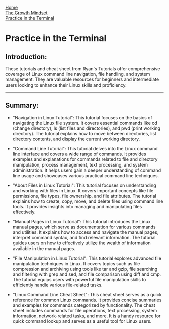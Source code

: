 [Home](./README.md)       
[The Growth Mindset](./README2.md)    
[ Practice in the Terminal](./Terminal.md)

# Practice in the Terminal
## Introduction:

These tutorials and cheat sheet from Ryan's Tutorials offer comprehensive coverage of Linux command line navigation, file handling, and system management. They are valuable resources for beginners and intermediate users looking to enhance their Linux skills and proficiency.

----
 ## Summary:


  - "Navigation in Linux Tutorial": This tutorial focuses on the basics of navigating the Linux file system. It covers essential commands like cd (change directory), ls (list files and directories), and pwd (print working directory). The tutorial explains how to move between directories, list directory contents, and display the current working directory.

- "Command Line Tutorial": This tutorial delves into the Linux command line interface and covers a wide range of commands. It provides examples and explanations for commands related to file and directory manipulation, process management, text processing, and system administration. It helps users gain a deeper understanding of command line usage and showcases various practical command line techniques.

- "About Files in Linux Tutorial": This tutorial focuses on understanding and working with files in Linux. It covers important concepts like file permissions, file types, file ownership, and file attributes. The tutorial explains how to create, copy, move, and delete files using command line tools. It provides insights into managing and manipulating files effectively.

- "Manual Pages in Linux Tutorial": This tutorial introduces the Linux manual pages, which serve as documentation for various commands and utilities. It explains how to access and navigate the manual pages, interpret command syntax, and find relevant information. The tutorial guides users on how to effectively utilize the wealth of information available in the manual pages.

- "File Manipulation in Linux Tutorial": This tutorial explores advanced file manipulation techniques in Linux. It covers topics such as file compression and archiving using tools like tar and gzip, file searching and filtering with grep and sed, and file comparison using diff and cmp. The tutorial equips users with powerful file manipulation skills to efficiently handle various file-related tasks.

- "Linux Command Line Cheat Sheet": This cheat sheet serves as a quick reference for common Linux commands. It provides concise summaries and examples for commands categorized by functionality. The cheat sheet includes commands for file operations, text processing, system information, network-related tasks, and more. It is a handy resource for quick command lookup and serves as a useful tool for Linux users.





